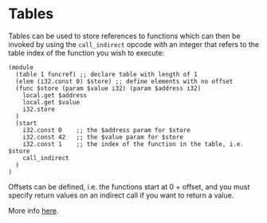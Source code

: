 # Tables

Tables can be used to store references to functions which can then be invoked by
using the `call_indirect` opcode with an integer that refers to the table index
of the function you wish to execute:

```wasm
(module
  (table 1 funcref) ;; declare table with length of 1
  (elem (i32.const 0) $store) ;; define elements with no offset
  (func $store (param $value i32) (param $address i32)
    local.get $address
    local.get $value
    i32.store
  )
  (start
    i32.const 0    ;; the $address param for $store
    i32.const 42   ;; the $value param for $store
    i32.const 1    ;; the index of the function in the table, i.e. $store
    call_indirect
  )
)
```

Offsets can be defined, i.e. the functions start at 0 + offset, and you must
specify return values on an indirect call if you want to return a value.

More info [here](https://github.com/WebAssembly/design/blob/master/Modules.md).
